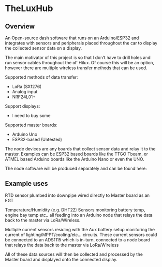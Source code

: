 <h1>TheLuxHub</h1>

<h2>Overview</h2>

An Open-source dash software that runs on an Arduino/ESP32 and integrates with sensors and peripherals placed throughout the car to display the collected sensor data on a display.

The main motivator of this project is so that I don't have to drill holes and run sensor cables throughout the ol' Hilux. Of course this will be an option, however there are multiple wireless transfer methods that can be used. 


Supported methods of data transfer:
 - LoRa (SX1276)
 - Analog input
 - NRF24L01+

Support displays:
 - I need to buy some

Supported master boards:
 - Arduino Uno
 - ESP32-based (Untested)


The node devices are any boards that collect sensor data and relay it to the master. Examples can be ESP32 based boards like the TTGO Tbeam, or ATMEL based Arduino boards like the Arduino Nano or even the UNO.

The node software will be produced separately and can be found here: 


<h2>Example uses</h2>
RTD sensor plumbed into downpipe wired directly to Master board as an EGT

Temperature/Humidity (e.g. DHT22) Sensors monitoring battery temp, engine bay temp etc.. all feeding into an Arduino node that relays the data back to the master via LoRa/Wireless. 

Multiple current sensors residing with the Aux battery setup monitoring the current of lighting/MPPT/cooling/etc... circuits. These current sensors could be connected to an ADS1115 which is in-turn, connected to a node board that relays the data back to the master via LoRa/Wireless

All of these data sources will then be collected and processed by the Master board and displayed onto the connected display. 

  